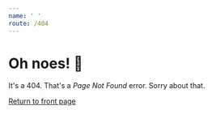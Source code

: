 ```yaml
---
name: ' '
route: /404
---
```


# Oh noes! 🙈

It's a 404. That's a *Page Not Found* error. Sorry about that. 

[Return to front page](/)
